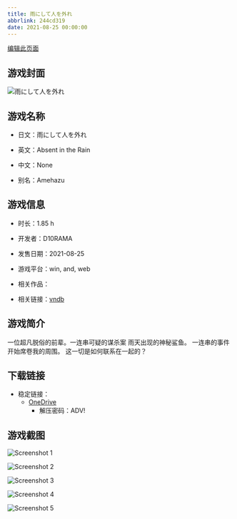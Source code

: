 ```yaml
---
title: 雨にして人を外れ
abbrlink: 244cd319
date: 2021-08-25 00:00:00
---
```

[编辑此页面](https://github.com/ACG-3/ADV3-source/blob/main/source/_posts/games/%E9%9B%A8%E3%81%AB%E3%81%97%E3%81%A6%E4%BA%BA%E3%82%92%E5%A4%96%E3%82%8C.md)

## 游戏封面

![雨にして人を外れ](https://pan.timero.xyz/d/onedrive/img_lib_001/%E9%9B%A8%E3%81%AB%E3%81%97%E3%81%A6%E4%BA%BA%E3%82%92%E5%A4%96%E3%82%8C_cover.avif)


## 游戏名称

- 日文：雨にして人を外れ
- 英文：Absent in the Rain
- 中文：None

- 别名：Amehazu


## 游戏信息

- 时长：1.85 h
- 开发者：D10RAMA
- 发售日期：2021-08-25
- 游戏平台：win, and, web
- 相关作品：

- 相关链接：[vndb](https://vndb.org/v32855)


## 游戏简介

一位超凡脱俗的前辈。一连串可疑的谋杀案
雨天出现的神秘鲨鱼。
一连串的事件开始席卷我的周围。
这一切是如何联系在一起的？




## 下载链接

- 稳定链接：
    - [OneDrive](https://pan.timero.xyz/onedrive/adv_lib_001/%E9%9B%A8%E3%81%AB%E3%81%97%E3%81%A6%E4%BA%BA%E3%82%92%E5%A4%96%E3%82%8C)
        - 解压密码：ADV!



## 游戏截图


![Screenshot 1](https://pan.timero.xyz/d/onedrive/img_lib_001/%E9%9B%A8%E3%81%AB%E3%81%97%E3%81%A6%E4%BA%BA%E3%82%92%E5%A4%96%E3%82%8C_Screenshot_1.avif)

![Screenshot 2](https://pan.timero.xyz/d/onedrive/img_lib_001/%E9%9B%A8%E3%81%AB%E3%81%97%E3%81%A6%E4%BA%BA%E3%82%92%E5%A4%96%E3%82%8C_Screenshot_2.avif)

![Screenshot 3](https://pan.timero.xyz/d/onedrive/img_lib_001/%E9%9B%A8%E3%81%AB%E3%81%97%E3%81%A6%E4%BA%BA%E3%82%92%E5%A4%96%E3%82%8C_Screenshot_3.avif)

![Screenshot 4](https://pan.timero.xyz/d/onedrive/img_lib_001/%E9%9B%A8%E3%81%AB%E3%81%97%E3%81%A6%E4%BA%BA%E3%82%92%E5%A4%96%E3%82%8C_Screenshot_4.avif)

![Screenshot 5](https://pan.timero.xyz/d/onedrive/img_lib_001/%E9%9B%A8%E3%81%AB%E3%81%97%E3%81%A6%E4%BA%BA%E3%82%92%E5%A4%96%E3%82%8C_Screenshot_5.avif)

